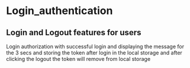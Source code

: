 # Login_authentication
## Login and Logout features for users

Login authorization with successful login and displaying the message for the 3 secs and storing the token after login in the local storage and after clicking the logout the token will remove from local storage